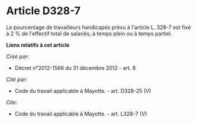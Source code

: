 # Article D328-7

Le pourcentage de travailleurs handicapés prévu à l'article L. 328-7 est fixé à 2 % de l'effectif total de salariés, à temps
plein ou à temps partiel.

**Liens relatifs à cet article**

_Créé par_:

  - Décret n°2012-1566 du 31 décembre 2012 - art. 8

_Cité par_:

  - Code du travail applicable à Mayotte. - art. D328-25 (V)

_Cite_:

  - Code du travail applicable à Mayotte. - art. L328-7 (V)
